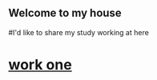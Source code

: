 ## Welcome to my house


#I'd like to share my study working at here 
# [work one](http://254620494/github.io/damon)
